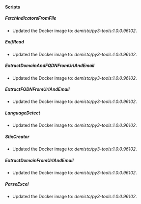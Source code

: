 
#### Scripts

##### FetchIndicatorsFromFile
- Updated the Docker image to: *demisto/py3-tools:1.0.0.96102*.



##### ExifRead
- Updated the Docker image to: *demisto/py3-tools:1.0.0.96102*.



##### ExtractDomainAndFQDNFromUrlAndEmail
- Updated the Docker image to: *demisto/py3-tools:1.0.0.96102*.



##### ExtractFQDNFromUrlAndEmail
- Updated the Docker image to: *demisto/py3-tools:1.0.0.96102*.



##### LanguageDetect
- Updated the Docker image to: *demisto/py3-tools:1.0.0.96102*.



##### StixCreator
- Updated the Docker image to: *demisto/py3-tools:1.0.0.96102*.



##### ExtractDomainFromUrlAndEmail
- Updated the Docker image to: *demisto/py3-tools:1.0.0.96102*.



##### ParseExcel
- Updated the Docker image to: *demisto/py3-tools:1.0.0.96102*.



